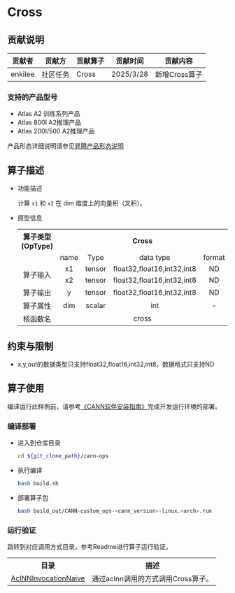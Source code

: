 # Cross
## 贡献说明
| 贡献者     | 贡献方  | 贡献算子  | 贡献时间      | 贡献内容      |
|---------|------|-------|-----------|-----------|
| enkilee | 社区任务 | Cross | 2025/3/28 | 新增Cross算子 |

### 支持的产品型号

- Atlas A2 训练系列产品
- Atlas 800I A2推理产品
- Atlas 200I/500 A2推理产品

产品形态详细说明请参见[昇腾产品形态说明](http://www.hiascend.com/document/redirect/CannCommunityProductForm)
## 算子描述
- 功能描述

  计算 `x1` 和 `x2` 在 dim 维度上的向量积（叉积）。

- 原型信息

  <table>
    <tr><th align="center">算子类型(OpType)</th><th colspan="4" align="center">Cross</th></tr> 
    <tr><td align="center"> </td><td align="center">name</td><td align="center">Type</td><td align="center">data type</td><td align="center">format</td></tr>  
    <tr><td rowspan="3" align="center">算子输入</td>
     
    <tr><td align="center">x1</td><td align="center">tensor</td><td align="center">float32,float16,int32,int8</td><td align="center">ND</td></tr>  
    <tr><td align="center">x2</td><td align="center">tensor</td><td align="center">float32,float16,int32,int8</td><td align="center">ND</td></tr>  
    
    <tr><td rowspan="1" align="center">算子输出</td>
    <td align="center">y</td><td align="center">tensor</td><td align="center">float32,float16,int32,int8</td><td align="center">ND</td></tr>  
    <tr><td rowspan="1" align="center">算子属性</td>
    <td align="center">dim</td><td align="center">scalar</td><td align="center">int</td><td align="center">-</td></tr>  
    <tr><td rowspan="1" align="center">核函数名</td><td colspan="4" align="center">cross</td></tr>  
  </table>

## 约束与限制
- x,y,out的数据类型只支持float32,float16,int32,int8，数据格式只支持ND

## 算子使用
编译运行此样例前，请参考[《CANN软件安装指南》](https://hiascend.com/document/redirect/CannCommunityInstSoftware)完成开发运行环境的部署。

### 编译部署
  - 进入到仓库目录

    ```bash
    cd ${git_clone_path}/cann-ops
    ```

  - 执行编译

    ```bash
    bash build.sh
    ```

  - 部署算子包

    ```bash
    bash build_out/CANN-custom_ops-<cann_version>-linux.<arch>.run
    ```

### 运行验证
跳转到对应调用方式目录，参考Readme进行算子运行验证。
<table>
    <th>目录</th><th>描述</th>
    <tr>
        <td><a href="./examples/AclNNInvocationNaive"> AclNNInvocationNaive</td><td>通过aclnn调用的方式调用Cross算子。</td>
    </tr>
</table>
